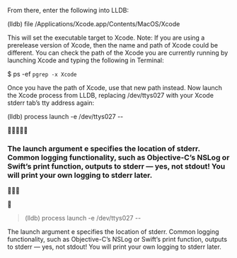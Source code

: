 
From there, enter the following into LLDB:


  (lldb) file /Applications/Xcode.app/Contents/MacOS/Xcode


This will set the executable target to Xcode.
Note: If you are using a prerelease version of Xcode, then the name and path of Xcode could be different.
You can check the path of the Xcode you are currently running by launching Xcode and typing the following in Terminal:

$ ps -ef `pgrep -x Xcode`


Once you have the path of Xcode, use that new path instead.
Now launch the Xcode process from LLDB, replacing /dev/ttys027 with your Xcode stderr tab’s tty address again:


  (lldb) process launch -e /dev/ttys027 --











### The launch argument e specifies the location of stderr. Common logging functionality, such as Objective-C’s NSLog or Swift’s print function, outputs to stderr — yes, not stdout! You will print your own logging to stderr later.






> (lldb) process launch -e /dev/ttys027 --


The launch argument e specifies the location of stderr. Common logging functionality, such as Objective-C’s NSLog or Swift’s print function, outputs to stderr — yes, not stdout! You will print your own logging to stderr later.
